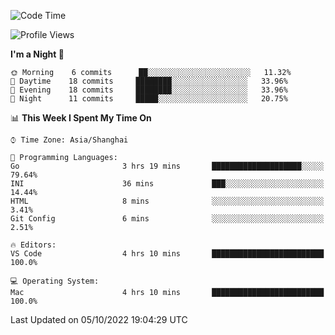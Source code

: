 <!--START_SECTION:waka-->
![Code Time](http://img.shields.io/badge/Code%20Time-16%20hrs%2038%20mins-blue)

![Profile Views](http://img.shields.io/badge/Profile%20Views-8-blue)

**I'm a Night 🦉** 

```text
🌞 Morning    6 commits      ██░░░░░░░░░░░░░░░░░░░░░░░   11.32% 
🌆 Daytime    18 commits     ████████░░░░░░░░░░░░░░░░░   33.96% 
🌃 Evening    18 commits     ████████░░░░░░░░░░░░░░░░░   33.96% 
🌙 Night      11 commits     █████░░░░░░░░░░░░░░░░░░░░   20.75%

```


📊 **This Week I Spent My Time On** 

```text
⌚︎ Time Zone: Asia/Shanghai

💬 Programming Languages: 
Go                       3 hrs 19 mins       ████████████████████░░░░░   79.64% 
INI                      36 mins             ███░░░░░░░░░░░░░░░░░░░░░░   14.44% 
HTML                     8 mins              ░░░░░░░░░░░░░░░░░░░░░░░░░   3.41% 
Git Config               6 mins              ░░░░░░░░░░░░░░░░░░░░░░░░░   2.51%

🔥 Editors: 
VS Code                  4 hrs 10 mins       █████████████████████████   100.0%

💻 Operating System: 
Mac                      4 hrs 10 mins       █████████████████████████   100.0%

```


 Last Updated on 05/10/2022 19:04:29 UTC
<!--END_SECTION:waka-->